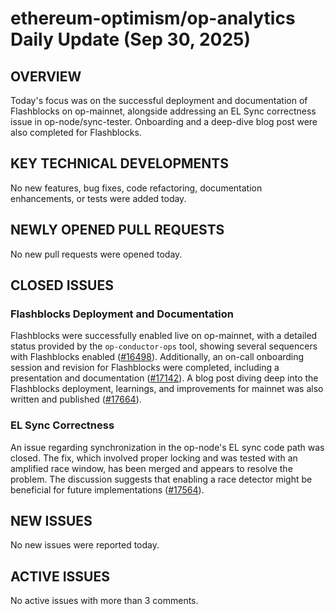 # ethereum-optimism/op-analytics Daily Update (Sep 30, 2025)
## OVERVIEW 
Today's focus was on the successful deployment and documentation of Flashblocks on op-mainnet, alongside addressing an EL Sync correctness issue in op-node/sync-tester. Onboarding and a deep-dive blog post were also completed for Flashblocks.

## KEY TECHNICAL DEVELOPMENTS

No new features, bug fixes, code refactoring, documentation enhancements, or tests were added today.

## NEWLY OPENED PULL REQUESTS
No new pull requests were opened today.

## CLOSED ISSUES

### Flashblocks Deployment and Documentation
Flashblocks were successfully enabled live on op-mainnet, with a detailed status provided by the `op-conductor-ops` tool, showing several sequencers with Flashblocks enabled ([#16498](https://github.com/ethereum-optimism/op-analytics/issues/16498)). Additionally, an on-call onboarding session and revision for Flashblocks were completed, including a presentation and documentation ([#17142](https://github.com/ethereum-optimism/op-analytics/issues/17142)). A blog post diving deep into the Flashblocks deployment, learnings, and improvements for mainnet was also written and published ([#17664](https://github.com/ethereum-optimism/op-analytics/issues/17664)).

### EL Sync Correctness
An issue regarding synchronization in the op-node's EL sync code path was closed. The fix, which involved proper locking and was tested with an amplified race window, has been merged and appears to resolve the problem. The discussion suggests that enabling a race detector might be beneficial for future implementations ([#17564](https://github.com/ethereum-optimism/op-analytics/issues/17564)).

## NEW ISSUES

No new issues were reported today.

## ACTIVE ISSUES

No active issues with more than 3 comments.